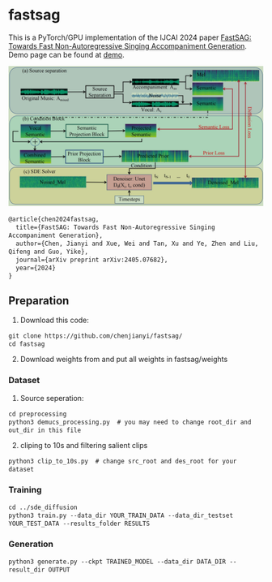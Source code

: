 # fastsag

This is a PyTorch/GPU implementation of the IJCAI 2024 paper [FastSAG: Towards Fast Non-Autoregressive Singing Accompaniment Generation](https://www.ijcai.org/proceedings/2024/0843.pdf).
Demo page can be found at [demo](https://fastsag.github.io/).

<p align="center">
  <img src="assets/overview.jpg" width="720">
</p>

```
@article{chen2024fastsag,
  title={FastSAG: Towards Fast Non-Autoregressive Singing Accompaniment Generation},
  author={Chen, Jianyi and Xue, Wei and Tan, Xu and Ye, Zhen and Liu, Qifeng and Guo, Yike},
  journal={arXiv preprint arXiv:2405.07682},
  year={2024}
}
```
## Preparation
1. Download this code:

```
git clone https://github.com/chenjianyi/fastsag/
cd fastsag
```

2. Download weights from
   and put all weights in fastsag/weights

### Dataset

1. Source seperation:

```
cd preprocessing
python3 demucs_processing.py  # you may need to change root_dir and out_dir in this file
```
2. cliping to 10s and filtering salient clips
```
python3 clip_to_10s.py  # change src_root and des_root for your dataset
```

### Training
```
cd ../sde_diffusion
python3 train.py --data_dir YOUR_TRAIN_DATA --data_dir_testset YOUR_TEST_DATA --results_folder RESULTS
```

### Generation
```
python3 generate.py --ckpt TRAINED_MODEL --data_dir DATA_DIR --result_dir OUTPUT
```
